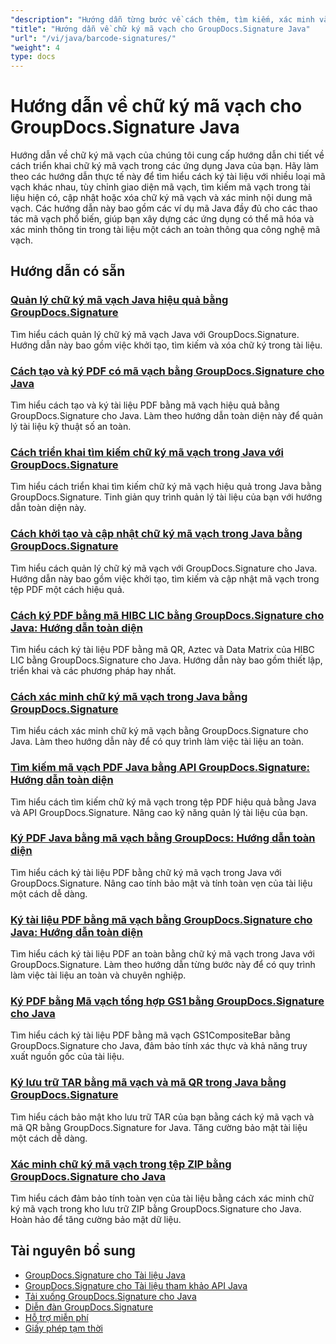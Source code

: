 ```yaml
---
"description": "Hướng dẫn từng bước về cách thêm, tìm kiếm, xác minh và quản lý chữ ký mã vạch trong tài liệu bằng GroupDocs.Signature cho Java."
"title": "Hướng dẫn về chữ ký mã vạch cho GroupDocs.Signature Java"
"url": "/vi/java/barcode-signatures/"
"weight": 4
type: docs
---
```

# Hướng dẫn về chữ ký mã vạch cho GroupDocs.Signature Java

Hướng dẫn về chữ ký mã vạch của chúng tôi cung cấp hướng dẫn chi tiết về cách triển khai chữ ký mã vạch trong các ứng dụng Java của bạn. Hãy làm theo các hướng dẫn thực tế này để tìm hiểu cách ký tài liệu với nhiều loại mã vạch khác nhau, tùy chỉnh giao diện mã vạch, tìm kiếm mã vạch trong tài liệu hiện có, cập nhật hoặc xóa chữ ký mã vạch và xác minh nội dung mã vạch. Các hướng dẫn này bao gồm các ví dụ mã Java đầy đủ cho các thao tác mã vạch phổ biến, giúp bạn xây dựng các ứng dụng có thể mã hóa và xác minh thông tin trong tài liệu một cách an toàn thông qua công nghệ mã vạch.

## Hướng dẫn có sẵn

### [Quản lý chữ ký mã vạch Java hiệu quả bằng GroupDocs.Signature](./java-barcode-signature-management-groupdocs-signature/)
Tìm hiểu cách quản lý chữ ký mã vạch Java với GroupDocs.Signature. Hướng dẫn này bao gồm việc khởi tạo, tìm kiếm và xóa chữ ký trong tài liệu.

### [Cách tạo và ký PDF có mã vạch bằng GroupDocs.Signature cho Java](./create-sign-pdfs-groupdocs-barcode-java/)
Tìm hiểu cách tạo và ký tài liệu PDF bằng mã vạch hiệu quả bằng GroupDocs.Signature cho Java. Làm theo hướng dẫn toàn diện này để quản lý tài liệu kỹ thuật số an toàn.

### [Cách triển khai tìm kiếm chữ ký mã vạch trong Java với GroupDocs.Signature](./implement-barcode-signature-search-groupdocs-signature-java/)
Tìm hiểu cách triển khai tìm kiếm chữ ký mã vạch hiệu quả trong Java bằng GroupDocs.Signature. Tinh giản quy trình quản lý tài liệu của bạn với hướng dẫn toàn diện này.

### [Cách khởi tạo và cập nhật chữ ký mã vạch trong Java bằng GroupDocs.Signature](./java-groupdocs-signature-barcode-initialize-update/)
Tìm hiểu cách quản lý chữ ký mã vạch với GroupDocs.Signature cho Java. Hướng dẫn này bao gồm việc khởi tạo, tìm kiếm và cập nhật mã vạch trong tệp PDF một cách hiệu quả.

### [Cách ký PDF bằng mã HIBC LIC bằng GroupDocs.Signature cho Java: Hướng dẫn toàn diện](./sign-pdfs-hibc-lic-codes-groupdocs-java/)
Tìm hiểu cách ký tài liệu PDF bằng mã QR, Aztec và Data Matrix của HIBC LIC bằng GroupDocs.Signature cho Java. Hướng dẫn này bao gồm thiết lập, triển khai và các phương pháp hay nhất.

### [Cách xác minh chữ ký mã vạch trong Java bằng GroupDocs.Signature](./verify-barcode-signatures-groupdocs-signature-java/)
Tìm hiểu cách xác minh chữ ký mã vạch bằng GroupDocs.Signature cho Java. Làm theo hướng dẫn này để có quy trình làm việc tài liệu an toàn.

### [Tìm kiếm mã vạch PDF Java bằng API GroupDocs.Signature: Hướng dẫn toàn diện](./java-pdf-barcode-search-groupdocs-signature-api/)
Tìm hiểu cách tìm kiếm chữ ký mã vạch trong tệp PDF hiệu quả bằng Java và API GroupDocs.Signature. Nâng cao kỹ năng quản lý tài liệu của bạn.

### [Ký PDF Java bằng mã vạch bằng GroupDocs: Hướng dẫn toàn diện](./java-pdf-signing-barcode-groupdocs/)
Tìm hiểu cách ký tài liệu PDF bằng chữ ký mã vạch trong Java với GroupDocs.Signature. Nâng cao tính bảo mật và tính toàn vẹn của tài liệu một cách dễ dàng.

### [Ký tài liệu PDF bằng mã vạch bằng GroupDocs.Signature cho Java: Hướng dẫn toàn diện](./sign-pdf-barcode-groupdocs-signature-java/)
Tìm hiểu cách ký tài liệu PDF an toàn bằng chữ ký mã vạch trong Java với GroupDocs.Signature. Làm theo hướng dẫn từng bước này để có quy trình làm việc tài liệu an toàn và chuyên nghiệp.

### [Ký PDF bằng Mã vạch tổng hợp GS1 bằng GroupDocs.Signature cho Java](./sign-pdf-gs1compositebar-barcode-groupdocs-signature-java/)
Tìm hiểu cách ký tài liệu PDF bằng mã vạch GS1CompositeBar bằng GroupDocs.Signature cho Java, đảm bảo tính xác thực và khả năng truy xuất nguồn gốc của tài liệu.

### [Ký lưu trữ TAR bằng mã vạch và mã QR trong Java bằng GroupDocs.Signature](./sign-tar-archives-barcode-qr-code-java/)
Tìm hiểu cách bảo mật kho lưu trữ TAR của bạn bằng cách ký mã vạch và mã QR bằng GroupDocs.Signature for Java. Tăng cường bảo mật tài liệu một cách dễ dàng.

### [Xác minh chữ ký mã vạch trong tệp ZIP bằng GroupDocs.Signature cho Java](./verify-barcode-signatures-zip-groupdocs-signature-java/)
Tìm hiểu cách đảm bảo tính toàn vẹn của tài liệu bằng cách xác minh chữ ký mã vạch trong kho lưu trữ ZIP bằng GroupDocs.Signature cho Java. Hoàn hảo để tăng cường bảo mật dữ liệu.

## Tài nguyên bổ sung

- [GroupDocs.Signature cho Tài liệu Java](https://docs.groupdocs.com/signature/java/)
- [GroupDocs.Signature cho Tài liệu tham khảo API Java](https://reference.groupdocs.com/signature/java/)
- [Tải xuống GroupDocs.Signature cho Java](https://releases.groupdocs.com/signature/java/)
- [Diễn đàn GroupDocs.Signature](https://forum.groupdocs.com/c/signature)
- [Hỗ trợ miễn phí](https://forum.groupdocs.com/)
- [Giấy phép tạm thời](https://purchase.groupdocs.com/temporary-license/)